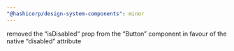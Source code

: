 ```yaml
---
"@hashicorp/design-system-components": minor
---
```


removed the “isDisabled“ prop from the “Button” component in favour of the native “disabled“ attribute
